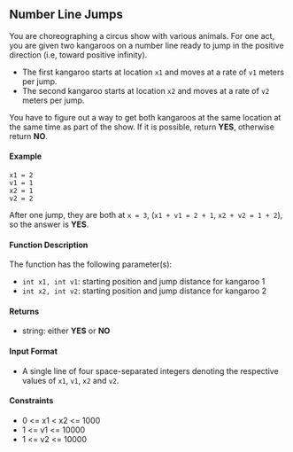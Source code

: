 ## Number Line Jumps

You are choreographing a circus show with various animals. For one act, you are given two kangaroos on a number line ready to jump in the positive direction (i.e, toward positive infinity).

- The first kangaroo starts at location `x1` and moves at a rate of `v1` meters per jump.
- The second kangaroo starts at location `x2` and moves at a rate of `v2` meters per jump.

You have to figure out a way to get both kangaroos at the same location at the same time as part of the show. If it is possible, return **YES**, otherwise return **NO**.

#### Example

```
x1 = 2
v1 = 1
x2 = 1
v2 = 2
```

After one jump, they are both at `x = 3`, (`x1 + v1 = 2 + 1`, `x2 + v2 = 1 + 2`), so the answer is **YES**.

#### Function Description

The function has the following parameter(s):

- `int x1, int v1`: starting position and jump distance for kangaroo 1
- `int x2, int v2`: starting position and jump distance for kangaroo 2

#### Returns

- string: either **YES** or **NO**

#### Input Format

- A single line of four space-separated integers denoting the respective values of `x1`, `v1`, `x2` and `v2`.

#### Constraints

- 0 <= x1 < x2 <= 1000
- 1 <= v1 <= 10000
- 1 <= v2 <= 10000